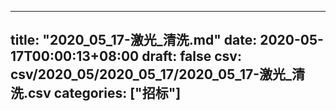 
---
title: "2020_05_17-激光_清洗.md"
date: 2020-05-17T00:00:13+08:00
draft: false
csv: csv/2020_05/2020_05_17/2020_05_17-激光_清洗.csv
categories: ["招标"]
---
